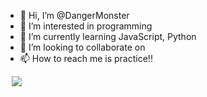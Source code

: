 - 👋 Hi, I’m @DangerMonster
- 👀 I’m interested in programming
- 🌱 I’m currently learning JavaScript, Python
- 💞️ I’m looking to collaborate on 
- 📫 How to reach me is practice!!

<a href="https://www.instagram.com/dangerousmansagongtak/">
    <img 
        src="http://img.shields.io/badge/-instagram-222222?style=flat&logo=instagram&link=https://www.instagram.com/dangerousmansagongtak/"
        style="height : auto; margin-left : 10px; margin-right : 10px;"/>
</a>
<!---
DangerMonster/DangerMonster is a ✨ special ✨ repository because its `README.md` (this file) appears on your GitHub profile.
You can click the Preview link to take a look at your changes.
--->
